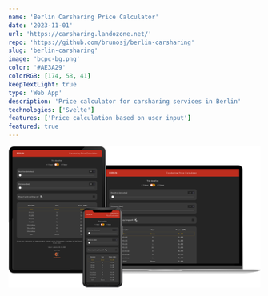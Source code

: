 ```yaml
---
name: 'Berlin Carsharing Price Calculator'
date: '2023-11-01'
url: 'https://carsharing.landozone.net/'
repo: 'https://github.com/brunosj/berlin-carsharing'
slug: 'berlin-carsharing'
image: 'bcpc-bg.png'
color: '#AE3A29'
colorRGB: [174, 58, 41]
keepTextLight: true
type: 'Web App'
description: 'Price calculator for carsharing services in Berlin'
technologies: ['Svelte']
features: ['Price calculation based on user input']
featured: true
---
```


![BCPC Devices](../../assets/images/bcpc-devices.png)
